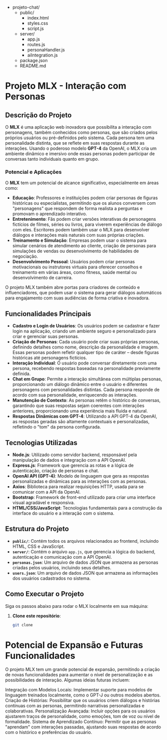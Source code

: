 - projeto-chat/
  - public/
    - index.html
    - styles.css
    - script.js
  - server/
    - app.js
    - routes.js
    - personaHandler.js
    - aiIntegration.js
  - package.json
  - README.md

# Projeto MLX - Interação com Personas

## Descrição do Projeto

O **MLX** é uma aplicação web inovadora que possibilita a interação com personagens, também conhecidos como personas, que são criados pelos próprios usuários ou pré-definidos pelo sistema. Cada persona tem uma personalidade distinta, que se reflete em suas respostas durante as interações. Usando o poderoso modelo **GPT-4** da OpenAI, o MLX cria um ambiente dinâmico e imersivo onde essas personas podem participar de conversas tanto individuais quanto em grupo.

### Potencial e Aplicações

O **MLX** tem um potencial de alcance significativo, especialmente em áreas como:

- **Educação**: Professores e instituições podem criar personas de figuras históricas ou especialistas, permitindo que os alunos conversem com "personagens" que respondem de forma realista a perguntas e promovam o aprendizado interativo.
- **Entretenimento**: Fãs podem criar versões interativas de personagens fictícios de filmes, séries ou livros, para viverem experiências de diálogo com eles. Escritores podem também usar o MLX para desenvolver diálogos e interações mais naturais com suas próprias criações.
- **Treinamento e Simulação**: Empresas podem usar o sistema para simular cenários de atendimento ao cliente, criação de personas para simulações de vendas ou desenvolvimento de habilidades de negociação.
- **Desenvolvimento Pessoal**: Usuários podem criar personas motivacionais ou instrutores virtuais para oferecer conselhos e treinamento em várias áreas, como fitness, saúde mental ou desenvolvimento de carreira.
  
O projeto MLX também abre portas para criadores de conteúdo e influenciadores, que podem usar o sistema para gerar diálogos automáticos para engajamento com suas audiências de forma criativa e inovadora.

## Funcionalidades Principais

- **Cadastro e Login de Usuários**: Os usuários podem se cadastrar e fazer login na aplicação, criando um ambiente seguro e personalizado para criar e gerenciar suas personas.
- **Criação de Personas**: Cada usuário pode criar suas próprias personas, definindo detalhes como nome, descrição da personalidade e imagem. Essas personas podem refletir qualquer tipo de caráter – desde figuras históricas até personagens fictícios.
- **Interação Individual**: O usuário pode conversar diretamente com uma persona, recebendo respostas baseadas na personalidade previamente definida.
- **Chat em Grupo**: Permite a interação simultânea com múltiplas personas, proporcionando um diálogo dinâmico entre o usuário e diferentes personagens com personalidades distintas. Cada persona responde de acordo com sua personalidade, enriquecendo as interações.
- **Manutenção de Contexto**: As personas retêm o histórico de conversas, garantindo que suas respostas sejam coerentes com interações anteriores, proporcionando uma experiência mais fluida e natural.
- **Respostas Dinâmicas com GPT-4**: Utilizando a API GPT-4 da OpenAI, as respostas geradas são altamente contextuais e personalizadas, refletindo o "tom" da persona configurada.

## Tecnologias Utilizadas

- **Node.js**: Utilizado como servidor backend, responsável pela manipulação de dados e integração com a API OpenAI.
- **Express.js**: Framework que gerencia as rotas e a lógica de autenticação, criação de personas e chat.
- **OpenAI API (GPT-4)**: Modelo de linguagem que gera as respostas personalizadas e dinâmicas para as interações com as personas.
- **Axios**: Biblioteca para realizar requisições HTTP, usada para se comunicar com a API da OpenAI.
- **Bootstrap**: Framework de front-end utilizado para criar uma interface visual agradável e responsiva.
- **HTML/CSS/JavaScript**: Tecnologias fundamentais para a construção da interface do usuário e a interação com o sistema.

## Estrutura do Projeto

- **`public/`**: Contém todos os arquivos relacionados ao frontend, incluindo HTML, CSS e JavaScript.
- **`server/`**: Contém o arquivo `app.js`, que gerencia a lógica do backend, autenticação e comunicação com a API OpenAI.
- **`personas.json`**: Um arquivo de dados JSON que armazena as personas criadas pelos usuários, incluindo seus detalhes.
- **`users.json`**: Um arquivo de dados JSON que armazena as informações dos usuários cadastrados no sistema.

## Como Executar o Projeto

Siga os passos abaixo para rodar o MLX localmente em sua máquina:

1. **Clone este repositório**:
   ```bash
   git clone 


# Potencial de Expansão e Futuras Funcionalidades
O projeto MLX tem um grande potencial de expansão, permitindo a criação de novas funcionalidades para aumentar o nível de personalização e as possibilidades de interação. Algumas ideias futuras incluem:

Integração com Modelos Locais: Implementar suporte para modelos de linguagem treinados localmente, como o GPT-J ou outros modelos abertos.
Criação de Histórias: Possibilitar que os usuários criem diálogos e histórias contínuas com as personas, permitindo narrativas personalizadas e colaborativas.
Personalização Avançada: Incluir opções para os usuários ajustarem traços de personalidade, como emoções, tom de voz ou nível de formalidade.
Sistema de Aprendizado Contínuo: Permitir que as personas "aprendam" com interações passadas, ajustando suas respostas de acordo com o histórico e preferências do usuário.
